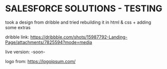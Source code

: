 # SALESFORCE SOLUTIONS - TESTING
took a design from dribble and tried rebuilding it in html &amp; css + adding some extras

dribble link: https://dribbble.com/shots/15987792-Landing-Page/attachments/7825594?mode=media

live version: -soon-

logo from: https://logoipsum.com/
